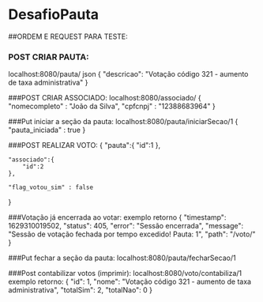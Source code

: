 # DesafioPauta
 



##ORDEM E REQUEST PARA TESTE:

### POST CRIAR PAUTA:
localhost:8080/pauta/
json
{
    "descricao": "Votação código 321 - aumento de taxa administrativa"
}

###POST CRIAR ASSOCIADO:
localhost:8080/associado/
{
    "nomecompleto" : "João da Silva",
    "cpfcnpj" : "12388683964"
}

###Put iniciar a seção da pauta:
localhost:8080/pauta/iniciarSecao/1
{
    "pauta_iniciada" : true
}

###POST REALIZAR VOTO:
{
    "pauta":{
        "id":1
    },

    "associado":{
        "id":2
    },

    "flag_votou_sim" : false
}

###Votação já encerrada ao votar:
exemplo retorno 
{
    "timestamp": 1629310019502,
    "status": 405,
    "error": "Sessão encerrada",
    "message": "Sessão de votação fechada por tempo excedido! Pauta: 1",
    "path": "/voto/"
}
                
###Put fechar a seção da pauta:
localhost:8080/pauta/fecharSecao/1

###Post contabilizar votos (imprimir):
localhost:8080/voto/contabiliza/1
exemplo retorno:
{
    "id": 1,
    "nome": "Votação código 321 - aumento de taxa administrativa",
    "totalSim": 2,
    "totalNao": 0
}
